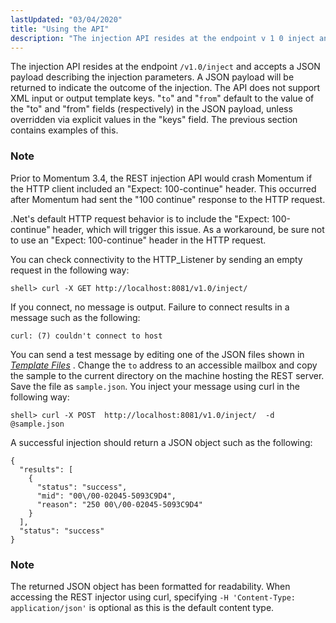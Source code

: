 ```yaml
---
lastUpdated: "03/04/2020"
title: "Using the API"
description: "The injection API resides at the endpoint v 1 0 inject and accepts a JSON payload describing the injection parameters A JSON payload will be returned to indicate the outcome of the injection The API does not support XML input or output template keys to and from default to the..."
---
```


The injection API resides at the endpoint `/v1.0/inject` and accepts a JSON payload describing the injection parameters. A JSON payload will be returned to indicate the outcome of the injection. The API does not support XML input or output template keys. "`to`" and "`from`" default to the value of the "to" and "from" fields (respectively) in the JSON payload, unless overridden via explicit values in the "keys" field. The previous section contains examples of this.

### Note

Prior to Momentum 3.4, the REST injection API would crash Momentum if the HTTP client included an "Expect: 100-continue" header. This occurred after Momentum had sent the "100 continue" response to the HTTP request.

.Net's default HTTP request behavior is to include the "Expect: 100-continue" header, which will trigger this issue. As a workaround, be sure not to use an "Expect: 100-continue" header in the HTTP request.

You can check connectivity to the HTTP_Listener by sending an empty request in the following way:

`shell> curl -X GET http://localhost:8081/v1.0/inject/`

If you connect, no message is output. Failure to connect results in a message such as the following:

`curl: (7) couldn't connect to host`

You can send a test message by editing one of the JSON files shown in [*Template Files*](/momentum/3/3-rest/rest-sample-templates) . Change the `to` address to an accessible mailbox and copy the sample to the current directory on the machine hosting the REST server. Save the file as `sample.json`. You inject your message using curl in the following way:

`shell> curl -X POST  http://localhost:8081/v1.0/inject/  -d @sample.json`

A successful injection should return a JSON object such as the following:

```
{
  "results": [
    {
      "status": "success",
      "mid": "00\/00-02045-5093C9D4",
      "reason": "250 00\/00-02045-5093C9D4"
    }
  ],
  "status": "success"
}
```

### Note

The returned JSON object has been formatted for readability. When accessing the REST injector using curl, specifying `-H 'Content-Type: application/json'` is optional as this is the default content type.